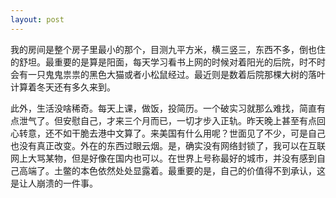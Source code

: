 ```yaml
---
layout: post
---
```

我的房间是整个房子里最小的那个，目测九平方米，横三竖三，东西不多，倒也住的舒坦。最重要的是算是阳面，每天学习看书上网的时候对着阳光的后院，时不时会有一只鬼鬼祟祟的黑色大猫或者小松鼠经过。最近则是数着后院那棵大树的落叶计算着冬天还有多久来到。

此外，生活没啥稀奇。每天上课，做饭，投简历。一个破实习就那么难找，简直有点泄气了。但安慰自己，才来三个月而已，一切才步入正轨。昨天晚上甚至有点回心转意，还不如干脆去港中文算了。来美国有什么用呢？世面见了不少，可是自己也没有真正改变。外在的东西过眼云烟。是，确实没有网络封锁了，我可以在互联网上大骂某物，但是好像在国内也可以。在世界上号称最好的城市，并没有感到自己高端了。土鳖的本色依然处处显露着。最重要的是，自己的价值得不到承认，这是让人崩溃的一件事。